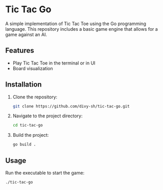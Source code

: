 # Tic Tac Go

A simple implementation of Tic Tac Toe using the Go programming language. This repository includes a basic game engine that allows for a game against an AI.

## Features

- Play Tic Tac Toe in the terminal or in UI
- Board visualization

## Installation

1. Clone the repository:
   ```bash
   git clone https://github.com/divy-sh/tic-tac-go.git
   ```
2. Navigate to the project directory:
   ```bash
   cd tic-tac-go
   ```
3. Build the project:
   ```bash
   go build .
   ```

## Usage

Run the executable to start the game:
```bash
./tic-tac-go
